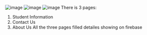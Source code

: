 ![image](https://github.com/user-attachments/assets/cb8d9d7f-537b-4fce-bfaf-d6971599e308)
![image](https://github.com/user-attachments/assets/e0aaf488-195c-45af-972c-0551fe6bb90d)
![image](https://github.com/user-attachments/assets/e0d83161-fac3-4660-9a42-7b8d8142b90d)
There is 3 pages:
1. Student Information
2. Contact Us
3. About Us
   All the three pages filled detailes showing on firebase
